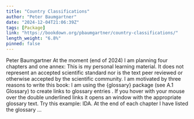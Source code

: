 ```yaml
---
title: "Country Classifications"
author: "Peter Baumgartner"
date: "2024-12-04T21:06:39Z"
tags: [Package]
link: "https://bookdown.org/pbaumgartner/country-classifications/"
length_weight: "6.8%"
pinned: false
---
```


Peter Baumgartner At the moment (end of 2024) I am planning four chapters and one annex: This is my personal learning material. It does not represent an accepted scientific standard nor is the text peer reviewed or otherwise accepted by the scientific community. I am motivated by three reasons to write this book: I am using the {glossary} package (see A.1 Glossary) to create links to glossary entries . If you hover with your mouse over the double underlined links it opens an window with the appropriate glossary text. Try this example: IDA. At the end of each chapter I have listed the glossary  ...
